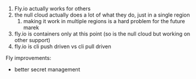 1) Fly.io actually works for others
2) the null cloud actually does a lot of what they do, just in a single region
	1) making it work in multiple regions is a hard problem for the future marek
3) fly.io is containers only at this point (so is the null cloud but working on other support)
4) fly.io is cli push driven vs cli pull driven




Fly improvements:
 - better secret management